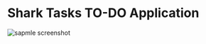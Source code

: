 # Shark Tasks TO-DO Application

![sapmle screenshot](https://github.com/Sachintha-Prasad/Shark-Tasks-TO-DO-application/assets/95670889/7aa443b7-8f23-4ceb-bff5-eb0b598ba30b)

